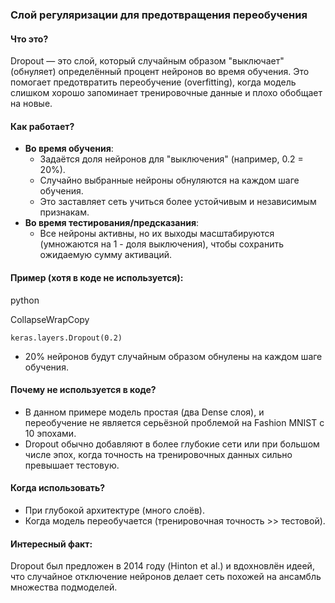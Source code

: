 ### Слой регуляризации для предотвращения переобучения

#### Что это?

Dropout — это слой, который случайным образом "выключает" (обнуляет) определённый процент нейронов во время обучения. Это помогает предотвратить переобучение (overfitting), когда модель слишком хорошо запоминает тренировочные данные и плохо обобщает на новые.

#### Как работает?

- **Во время обучения**:
    - Задаётся доля нейронов для "выключения" (например, 0.2 = 20%).
    - Случайно выбранные нейроны обнуляются на каждом шаге обучения.
    - Это заставляет сеть учиться более устойчивым и независимым признакам.
- **Во время тестирования/предсказания**:
    - Все нейроны активны, но их выходы масштабируются (умножаются на 1 - доля выключения), чтобы сохранить ожидаемую сумму активаций.

#### Пример (хотя в коде не используется):

python

CollapseWrapCopy

`keras.layers.Dropout(0.2)`

- 20% нейронов будут случайным образом обнулены на каждом шаге обучения.

#### Почему не используется в коде?

- В данном примере модель простая (два Dense слоя), и переобучение не является серьёзной проблемой на Fashion MNIST с 10 эпохами.
- Dropout обычно добавляют в более глубокие сети или при большом числе эпох, когда точность на тренировочных данных сильно превышает тестовую.

#### Когда использовать?

- При глубокой архитектуре (много слоёв).
- Когда модель переобучается (тренировочная точность >> тестовой).

#### Интересный факт:

Dropout был предложен в 2014 году (Hinton et al.) и вдохновлён идеей, что случайное отключение нейронов делает сеть похожей на ансамбль множества подмоделей.